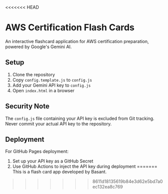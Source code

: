 <<<<<<< HEAD
# AWS Certification Flash Cards

An interactive flashcard application for AWS certification preparation, powered by Google's Gemini AI.

## Setup

1. Clone the repository
2. Copy `config.template.js` to `config.js`
3. Add your Gemini API key to `config.js`
4. Open `index.html` in a browser

## Security Note
The `config.js` file containing your API key is excluded from Git tracking. Never commit your actual API key to the repository.

## Deployment
For GitHub Pages deployment:
1. Set up your API key as a GitHub Secret
2. Use GitHub Actions to inject the API key during deployment 
=======
This is a flash card app developed by Basant.
>>>>>>> 8611d18135619b84e3d62e5bd7a0ec132ea8c769
